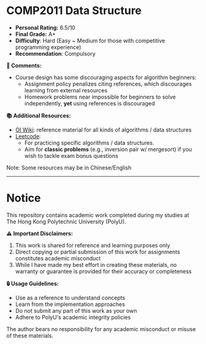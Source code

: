 # COMP2011 Data Structure

- **Personal Rating:** 6.5/10
- **Final Grade:** A+
- **Difficulty**: Hard (Easy ~ Medium for those with competitive programming experience)
- **Recommendation**: Compulsory
  
**💭 Comments:**
- Course design has some discouraging aspects for algorithm beginners:
  + Assignment policy penalizes citing references, which discourages learning from external resources
  + Homework problems near impossible for beginners to solve independently, **yet** using references is discouraged

**📚 Additional Resources:**
- [OI Wiki](https://oi-wiki.org/ds/): reference material for all kinds of algorithms / data structures
- [Leetcode](https://leetcode.com):
  - For practicing specific algorithms / data structures.
  - Aim for **classic problems** (e.g., inversion pair w/ mergesort) if you wish to tackle exam bonus questions

Note: Some resources may be in Chinese/English

---

# Notice

This repository contains academic work completed during my studies at The Hong Kong Polytechnic University (PolyU). 

**⚠️ Important Disclaimers:**
1. This work is shared for reference and learning purposes only
2. Direct copying or partial submission of this work for assignments constitutes academic misconduct
3. While I have made my best effort in creating these materials, no warranty or guarantee is provided for their accuracy or completeness

**🔒 Usage Guidelines:**
- Use as a reference to understand concepts
- Learn from the implementation approaches
- Do not submit any part of this work as your own
- Adhere to PolyU's academic integrity policies

The author bears no responsibility for any academic misconduct or misuse of these materials.
